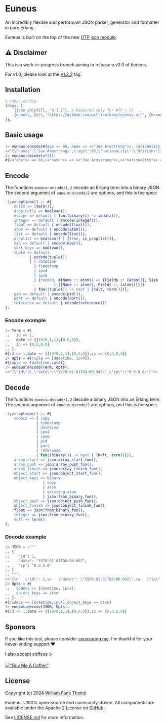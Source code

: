 # Euneus

An incredibly flexible and performant JSON parser, generator and formatter in pure Erlang.

Euneus is built on the top of the new [OTP json module](https://erlang.org/documentation/doc-15.0-rc3/lib/stdlib-6.0/doc/html/json.html).

## ⚠️ Disclaimer

This is a work-in-progress branch aiming to release a v2.0 of Euneus.

For v1.0, please look at the [v1.2.2](https://github.com/williamthome/euneus/tree/v1.2.2) tag.

## Installation

```erlang
% rebar.config
{deps, [
    {json_polyfill, "0.1.1"}, % Required only for OTP < 27
    {euneus, {git, "https://github.com/williamthome/euneus.git", {branch, "dev/v2"}}}
]}.
```

## Basic usage

```erlang
1> euneus:encode(#{age => 68, name => <<"Joe Armstrong">>, nationality => <<"British">>}).
<<"{\"name\":\"Joe Armstrong\",\"age\":68,\"nationality\":\"British\"}">>
2> euneus:decode(v(1)).
#{<<"age">> => 68,<<"name">> => <<"Joe Armstrong">>,<<"nationality">> => <<"British">>}
```

## Encode

The functions `euneus:encode/1,2` encode an Erlang term into a binary JSON.
The second argument of `euneus:encode/2` are options, and this is the spec:
```erlang
-type options() :: #{
    nulls => [term()],
    drop_nulls => boolean(),
    escape => default | fun((binary()) -> iodata()),
    integer => default | encode(integer()),
    float => default | encode(float()),
    atom => default | encode(atom()),
    list => default | encode(list()),
    proplist => boolean() | {true, is_proplist()},
    map => default | encode(map()),
    sort_keys => boolean(),
    tuple => default
           | encode(tuple())
           | [ datetime
             | timestamp
             | ipv4
             | ipv6
             | {record, #{Name :: atom() => {Fields :: [atom()], Size :: pos_integer()}}
                      | [{Name :: atom(), Fields :: [atom()]}]}
             | fun((tuple()) -> next | {halt, term()})],
    pid => default | encode(pid()),
    port => default | encode(port()),
    reference => default | encode(reference())
}.
```

### Encode example

```erlang
1> Term = #{
..   id => 1,
..   date => {{1970,1,1},{0,0,0}},
..   ip => {0,0,0,0}
.. }.
#{id => 1,date => {{1970,1,1},{0,0,0}},ip => {0,0,0,0}}
2> Opts = #{tuple => [datetime, ipv4]}.
#{tuple => [datetime,ipv4]}
3> euneus:encode(Term, Opts).
<<"{\"id\":1,\"date\":\"1970-01-01T00:00:00Z\",\"ip\":\"0.0.0.0\"}">>
```

## Decode

The functions `euneus:decode/1,2` decode a binary JSON into an Erlang term.
The second argument of `euneus:decode/2` are options, and this is the spec:
```erlang
-type options() :: #{
    codecs => [ copy
              | timestamp
              | datetime
              | ipv4
              | ipv6
              | pid
              | port
              | reference
              | fun((binary()) -> next | {halt, term()})],
    array_start => json:array_start_fun(),
    array_push => json:array_push_fun(),
    array_finish => json:array_finish_fun(),
    object_start => json:object_start_fun(),
    object_keys => binary
                 | copy
                 | atom
                 | existing_atom
                 | json:from_binary_fun(),
    object_push => json:object_push_fun(),
    object_finish => json:object_finish_fun(),
    float => json:from_binary_fun(),
    integer => json:from_binary_fun(),
    null => term()
}.
```

### Decode example

```erlang
1> JSON = ~"""
.. {
..    "id": 1,
..    "date": "1970-01-01T00:00:00Z",
..    "ip": "0.0.0.0"
.. }
.. """.
<<"{\n   \"id\": 1,\n   \"date\": \"1970-01-01T00:00:00Z\",\n   \"ip\": \"0.0.0.0\"\n}">>
2> Opts = #{
..   codecs => [datetime, ipv4],
..   object_keys => atom
.. }.
#{codecs => [datetime,ipv4],object_keys => atom}
3> euneus:decode(JSON, Opts).
#{id => 1,date => {{1970,1,1},{0,0,0}},ip => {0,0,0,0}}

```

## Sponsors

If you like this tool, please consider [sponsoring me](https://github.com/sponsors/williamthome).
I'm thankful for your never-ending support :heart:

I also accept coffees :coffee:

[!["Buy Me A Coffee"](https://www.buymeacoffee.com/assets/img/custom_images/orange_img.png)](https://www.buymeacoffee.com/williamthome)

## License

Copyright (c) 2024 [William Fank Thomé](https://github.com/williamthome)

Euneus is 100% open-source and community-driven. All components are
available under the Apache 2 License on [GitHub](https://github.com/williamthome/euneus).

See [LICENSE.md](LICENSE.md) for more information.


